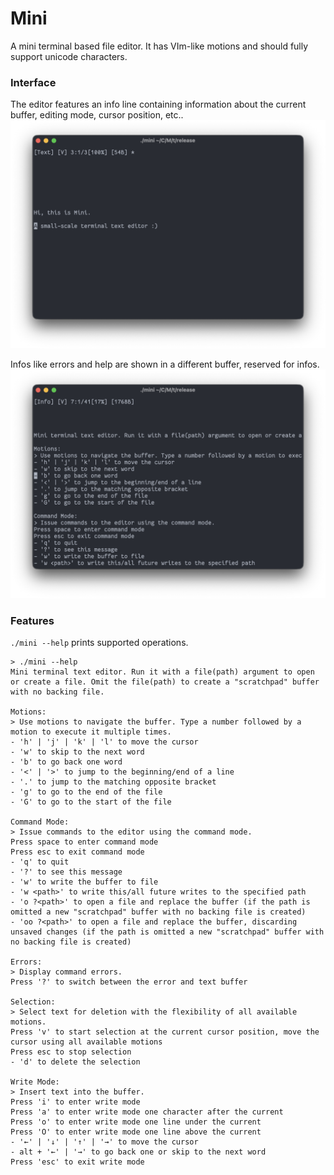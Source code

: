 # Mini

A mini terminal based file editor. It has VIm-like motions and should fully support unicode characters.

### Interface
The editor features an info line containing information about the current buffer, editing mode, cursor position, etc..
![Screenshot in editor](https://github.com/ComicalCache/Mini/blob/main/media/editor.png?raw=true)

Infos like errors and help are shown in a different buffer, reserved for infos.
![Screenshot showing the help message](https://github.com/ComicalCache/Mini/blob/main/media/help.png?raw=true)

### Features
`./mini --help` prints supported operations.
```
> ./mini --help
Mini terminal text editor. Run it with a file(path) argument to open or create a file. Omit the file(path) to create a "scratchpad" buffer with no backing file.

Motions:
> Use motions to navigate the buffer. Type a number followed by a motion to execute it multiple times.
- 'h' | 'j' | 'k' | 'l' to move the cursor
- 'w' to skip to the next word
- 'b' to go back one word
- '<' | '>' to jump to the beginning/end of a line
- '.' to jump to the matching opposite bracket
- 'g' to go to the end of the file
- 'G' to go to the start of the file

Command Mode:
> Issue commands to the editor using the command mode.
Press space to enter command mode
Press esc to exit command mode
- 'q' to quit
- '?' to see this message
- 'w' to write the buffer to file
- 'w <path>' to write this/all future writes to the specified path
- 'o ?<path>' to open a file and replace the buffer (if the path is omitted a new "scratchpad" buffer with no backing file is created)
- 'oo ?<path>' to open a file and replace the buffer, discarding unsaved changes (if the path is omitted a new "scratchpad" buffer with no backing file is created)

Errors:
> Display command errors.
Press '?' to switch between the error and text buffer

Selection:
> Select text for deletion with the flexibility of all available motions.
Press 'v' to start selection at the current cursor position, move the cursor using all available motions
Press esc to stop selection
- 'd' to delete the selection

Write Mode:
> Insert text into the buffer.
Press 'i' to enter write mode
Press 'a' to enter write mode one character after the current
Press 'o' to enter write mode one line under the current
Press 'O' to enter write mode one line above the current
- '←' | '↓' | '↑' | '→' to move the cursor
- alt + '←' | '→' to go back one or skip to the next word
Press 'esc' to exit write mode
```
